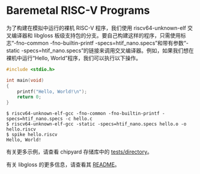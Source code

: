 # Baremetal RISC-V Programs

为了构建在模拟中运行的裸机 RISC-V 程序，我们使用 riscv64-unknown-elf 交叉编译器和 libgloss 板级支持包的分支。要自己构建这样的程序，只需使用标志“-fno-common -fno-builtin-printf -specs=htif_nano.specs”和带有参数“-static -specs=htif_nano.specs”的链接来调用交叉编译器。例如，如果我们想在裸机中运行“Hello, World”程序，我们可以执行以下操作。

```C
#include <stdio.h>

int main(void)
{
    printf("Hello, World!\n");
    return 0;
}
```

```shell
$ riscv64-unknown-elf-gcc -fno-common -fno-builtin-printf -specs=htif_nano.specs -c hello.c
$ riscv64-unknown-elf-gcc -static -specs=htif_nano.specs hello.o -o hello.riscv
$ spike hello.riscv
Hello, World!
```

有关更多示例，请查看 chipyard 存储库中的 [tests/directory](https://github.com/ucb-bar/chipyard/tree/master/tests)。

有关 libgloss 的更多信息，请查看其 [README](https://github.com/ucb-bar/libgloss-htif/blob/master/README.md)。